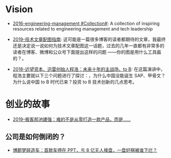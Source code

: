 # Vision

- [2016-engineering-management #Collection#](https://github.com/charlax/engineering-management): A collection of inspiring resources related to engineering management and tech leadership

- [2019-技术文章配图指南](https://draveness.me/sketch-and-sketch): 这可能是一篇很多博客的读者都期待的文章，我最终还是决定说一说如何为技术文章配图这一话题，过去的几年一直都有非常多的读者在博客、微博和公众号下面提出这样的问题 ——你的图是用什么工具画的？。

- [2018-远望资本、迅雷创始人程浩：未来十年的主战场，to B](https://mp.weixin.qq.com/s/Bkd_MKrn3OBnsMoPQYnmLQ): 在这篇演讲中，程浩主要就以下三个问题进行了探讨：，为什么中国没能诞生 SAP、甲骨文？为什么说中国 to B 时代已来？投资 to B 技术创新的几点思考。

# 创业的故事

- [2019-极客邦池建强：难的不是从零打造一款产品，而是……](https://mp.weixin.qq.com/s/Ptm9gZv92J_dv6EiavvTUg)

## 公司是如何倒闭的？

- [博郡梦碎造车：首款车停在 PPT，亏 8 亿无人接盘，一盘好棋被谁下烂？](https://auto-time.36kr.com/p/786606710239873)
